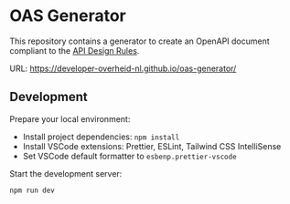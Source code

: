 # OAS Generator

This repository contains a generator to create an OpenAPI document compliant to the [API Design Rules](https://logius-standaarden.github.io/API-Design-Rules/).

URL: https://developer-overheid-nl.github.io/oas-generator/

## Development

Prepare your local environment:

- Install project dependencies: `npm install`
- Install VSCode extensions: Prettier, ESLint, Tailwind CSS IntelliSense
- Set VSCode default formatter to `esbenp.prettier-vscode`

Start the development server:

```bash
npm run dev
```
